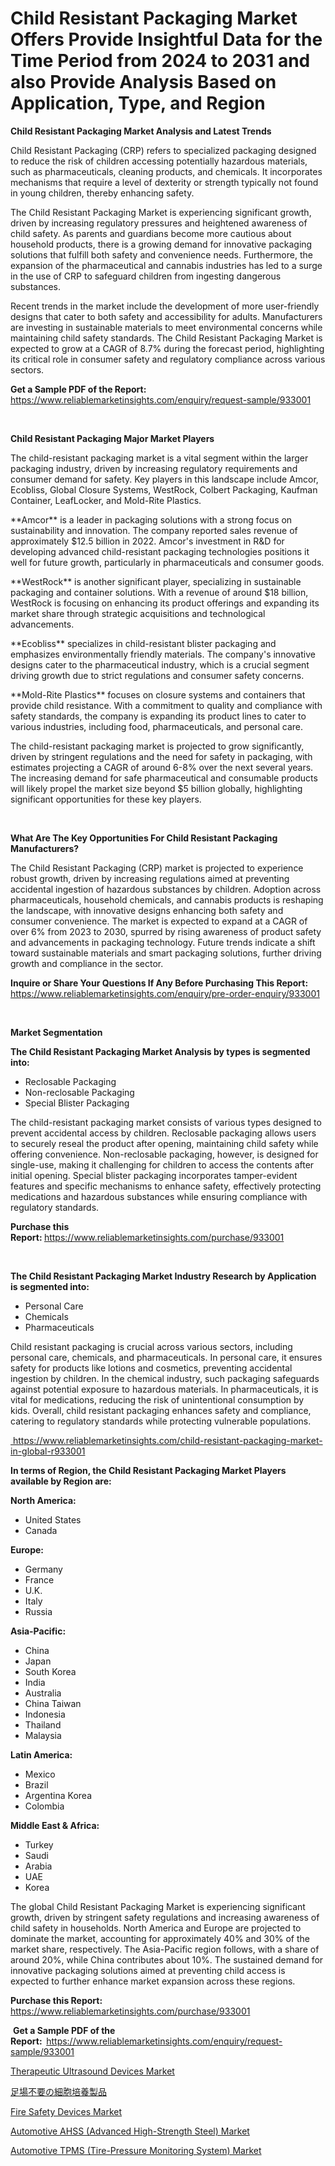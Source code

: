 <p><h1>Child Resistant Packaging Market Offers Provide Insightful Data for the Time Period from 2024 to 2031 and also Provide Analysis Based on Application, Type, and Region</h1></p><p><strong>Child Resistant Packaging Market Analysis and Latest Trends</strong></p>
<p><p>Child Resistant Packaging (CRP) refers to specialized packaging designed to reduce the risk of children accessing potentially hazardous materials, such as pharmaceuticals, cleaning products, and chemicals. It incorporates mechanisms that require a level of dexterity or strength typically not found in young children, thereby enhancing safety.</p><p>The Child Resistant Packaging Market is experiencing significant growth, driven by increasing regulatory pressures and heightened awareness of child safety. As parents and guardians become more cautious about household products, there is a growing demand for innovative packaging solutions that fulfill both safety and convenience needs. Furthermore, the expansion of the pharmaceutical and cannabis industries has led to a surge in the use of CRP to safeguard children from ingesting dangerous substances.</p><p>Recent trends in the market include the development of more user-friendly designs that cater to both safety and accessibility for adults. Manufacturers are investing in sustainable materials to meet environmental concerns while maintaining child safety standards. The Child Resistant Packaging Market is expected to grow at a CAGR of 8.7% during the forecast period, highlighting its critical role in consumer safety and regulatory compliance across various sectors.</p></p>
<p><strong>Get a Sample PDF of the Report:&nbsp;</strong> <a href="https://www.reliablemarketinsights.com/enquiry/request-sample/933001">https://www.reliablemarketinsights.com/enquiry/request-sample/933001</a></p>
<p>&nbsp;</p>
<p><strong>Child Resistant Packaging Major Market Players</strong></p>
<p><p>The child-resistant packaging market is a vital segment within the larger packaging industry, driven by increasing regulatory requirements and consumer demand for safety. Key players in this landscape include Amcor, Ecobliss, Global Closure Systems, WestRock, Colbert Packaging, Kaufman Container, LeafLocker, and Mold-Rite Plastics.</p><p>**Amcor** is a leader in packaging solutions with a strong focus on sustainability and innovation. The company reported sales revenue of approximately $12.5 billion in 2022. Amcor's investment in R&D for developing advanced child-resistant packaging technologies positions it well for future growth, particularly in pharmaceuticals and consumer goods.</p><p>**WestRock** is another significant player, specializing in sustainable packaging and container solutions. With a revenue of around $18 billion, WestRock is focusing on enhancing its product offerings and expanding its market share through strategic acquisitions and technological advancements.</p><p>**Ecobliss** specializes in child-resistant blister packaging and emphasizes environmentally friendly materials. The company's innovative designs cater to the pharmaceutical industry, which is a crucial segment driving growth due to strict regulations and consumer safety concerns.</p><p>**Mold-Rite Plastics** focuses on closure systems and containers that provide child resistance. With a commitment to quality and compliance with safety standards, the company is expanding its product lines to cater to various industries, including food, pharmaceuticals, and personal care.</p><p>The child-resistant packaging market is projected to grow significantly, driven by stringent regulations and the need for safety in packaging, with estimates projecting a CAGR of around 6-8% over the next several years. The increasing demand for safe pharmaceutical and consumable products will likely propel the market size beyond $5 billion globally, highlighting significant opportunities for these key players.</p></p>
<p>&nbsp;</p>
<p><strong>What Are The Key Opportunities For Child Resistant Packaging Manufacturers?</strong></p>
<p><p>The Child Resistant Packaging (CRP) market is projected to experience robust growth, driven by increasing regulations aimed at preventing accidental ingestion of hazardous substances by children. Adoption across pharmaceuticals, household chemicals, and cannabis products is reshaping the landscape, with innovative designs enhancing both safety and consumer convenience. The market is expected to expand at a CAGR of over 6% from 2023 to 2030, spurred by rising awareness of product safety and advancements in packaging technology. Future trends indicate a shift toward sustainable materials and smart packaging solutions, further driving growth and compliance in the sector.</p></p>
<p><strong>Inquire or Share Your Questions If Any Before Purchasing This Report:</strong> <a href="https://www.reliablemarketinsights.com/enquiry/pre-order-enquiry/933001">https://www.reliablemarketinsights.com/enquiry/pre-order-enquiry/933001</a></p>
<p>&nbsp;</p>
<p><strong>Market Segmentation</strong></p>
<p><strong>The Child Resistant Packaging Market Analysis by types is segmented into:</strong></p>
<p><ul><li>Reclosable Packaging</li><li>Non-reclosable Packaging</li><li>Special Blister Packaging</li></ul></p>
<p><p>The child-resistant packaging market consists of various types designed to prevent accidental access by children. Reclosable packaging allows users to securely reseal the product after opening, maintaining child safety while offering convenience. Non-reclosable packaging, however, is designed for single-use, making it challenging for children to access the contents after initial opening. Special blister packaging incorporates tamper-evident features and specific mechanisms to enhance safety, effectively protecting medications and hazardous substances while ensuring compliance with regulatory standards.</p></p>
<p><strong>Purchase this Report:&nbsp;</strong><a href="https://www.reliablemarketinsights.com/purchase/933001">https://www.reliablemarketinsights.com/purchase/933001</a></p>
<p>&nbsp;</p>
<p><strong>The Child Resistant Packaging Market Industry Research by Application is segmented into:</strong></p>
<p><ul><li>Personal Care</li><li>Chemicals</li><li>Pharmaceuticals</li></ul></p>
<p><p>Child resistant packaging is crucial across various sectors, including personal care, chemicals, and pharmaceuticals. In personal care, it ensures safety for products like lotions and cosmetics, preventing accidental ingestion by children. In the chemical industry, such packaging safeguards against potential exposure to hazardous materials. In pharmaceuticals, it is vital for medications, reducing the risk of unintentional consumption by kids. Overall, child resistant packaging enhances safety and compliance, catering to regulatory standards while protecting vulnerable populations.</p></p>
<p><a href="https://www.reliablemarketinsights.com/child-resistant-packaging-market-in-global-r933001">&nbsp;https://www.reliablemarketinsights.com/child-resistant-packaging-market-in-global-r933001</a></p>
<p><strong>In terms of Region, the Child Resistant Packaging Market Players available by Region are:</strong></p>
<p>
    <p> <strong> North America: </strong>
        <ul>
            <li>United States</li>
            <li>Canada</li>
        </ul>
        </p> 
    <p> <strong> Europe: </strong>
        <ul>
            <li>Germany</li>
            <li>France</li>
            <li>U.K.</li>
            <li>Italy</li>
            <li>Russia</li>
        </ul>
        </p> 
    <p> <strong> Asia-Pacific: </strong>
        <ul>
            <li>China</li>
            <li>Japan</li>
            <li>South Korea</li>
            <li>India</li>
            <li>Australia</li>
            <li>China Taiwan</li>
            <li>Indonesia</li>
            <li>Thailand</li>
            <li>Malaysia</li>
        </ul>
        </p> 
    <p> <strong> Latin America: </strong>
        <ul>
            <li>Mexico</li>
            <li>Brazil</li>
            <li>Argentina Korea</li>
            <li>Colombia</li>
        </ul>
        </p> 
    <p> <strong> Middle East & Africa: </strong>
        <ul>
            <li>Turkey</li>
            <li>Saudi</li>
            <li>Arabia</li>
            <li>UAE</li>
            <li>Korea</li>
        </ul>
    </p>
    </p>
<p><p>The global Child Resistant Packaging Market is experiencing significant growth, driven by stringent safety regulations and increasing awareness of child safety in households. North America and Europe are projected to dominate the market, accounting for approximately 40% and 30% of the market share, respectively. The Asia-Pacific region follows, with a share of around 20%, while China contributes about 10%. The sustained demand for innovative packaging solutions aimed at preventing child access is expected to further enhance market expansion across these regions.</p></p>
<p><strong>Purchase this Report: </strong><a href="https://www.reliablemarketinsights.com/purchase/933001">https://www.reliablemarketinsights.com/purchase/933001</a></p>
<p>&nbsp;<strong>Get a Sample PDF of the Report:&nbsp;&nbsp;</strong><a href="https://www.reliablemarketinsights.com/enquiry/request-sample/933001">https://www.reliablemarketinsights.com/enquiry/request-sample/933001</a></p>
<p><strong></strong></p>
<p><p><a href="https://www.linkedin.com/pulse/global-therapeutic-ultrasound-devices-market-opportunities-9bsue?trackingId=2oaHwKRBSJK0YxTny7jlrg%3D%3D">Therapeutic Ultrasound Devices Market</a></p><p><a href="https://medium.com/@beaudamore/scaffold-free-cell-culture-product-market-%E3%81%AF-%E3%82%B3%E3%82%B9%E3%83%88%E7%AE%A1%E7%90%86%E3%81%A8%E5%8A%B9%E7%8E%87%E5%90%91%E4%B8%8A%E3%82%92%E5%84%AA%E5%85%88%E3%81%97%E3%81%BE%E3%81%99-%E3%81%95%E3%82%89%E3%81%AB-%E5%A0%B1%E5%91%8A%E6%9B%B8%E3%81%AF%E5%B8%82%E5%A0%B4%E3%81%AE%E9%9C%80%E8%A6%81%E9%9D%A2%E3%81%A8%E4%BE%9B%E7%B5%A6%E9%9D%A2%E3%81%AE%E4%B8%A1%E6%96%B9%E3%82%92%E3%82%AB%E3%83%90%E3%83%BC%E3%81%97%E3%81%A6%E3%81%84%E3%81%BE%E3%81%99-47f6b049e583">足場不要の細胞培養製品</a></p><p><a href="https://medium.com/@lawandasudgd/the-fire-safety-devices-market-prioritizes-cost-control-and-efficiency-enhancement-8d2231669446">Fire Safety Devices Market</a></p><p><a href="https://issuu.com/reportprime-2/docs/automotive-ahss-advanced-high-stren_147520e855db4f">Automotive AHSS (Advanced High-Strength Steel) Market</a></p><p><a href="https://issuu.com/reportprime-2/docs/automotive-tpms-tire-pressure-monit_299b23bcfaf76e">Automotive TPMS (Tire-Pressure Monitoring System) Market</a></p></p>